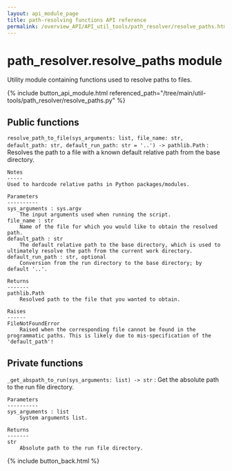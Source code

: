 ```yaml
---
layout: api_module_page
title: path-resolving functions API reference
permalink: /overview_API/API_util_tools/path_resolver/resolve_paths.html
---
```


# path_resolver.resolve_paths module

Utility module containing functions used to resolve paths to files.

{% include button_api_module.html referenced_path="/tree/main/util-tools/path_resolver/resolve_paths.py" %}

## Public functions

`resolve_path_to_file(sys_arguments: list, file_name: str, default_path: str, default_run_path: str = '..') -> pathlib.Path`
:   Resolves the path to a file with a known default relative path from the base directory.

    Notes
    -----
    Used to hardcode relative paths in Python packages/modules.
    
    Parameters
    ----------
    sys_arguments : sys.argv
        The input arguments used when running the script.
    file_name : str
        Name of the file for which you would like to obtain the resolved path.
    default_path : str
        The default relative path to the base directory, which is used to ultimately resolve the path from the current work directory.
    default_run_path : str, optional
        Conversion from the run directory to the base directory; by default '..'.
    
    Returns
    -------
    pathlib.Path
        Resolved path to the file that you wanted to obtain.
    
    Raises
    ------
    FileNotFoundError
        Raised when the corresponding file cannot be found in the programmatic paths. This is likely due to mis-specification of the 'default_path'!

## Private functions

`_get_abspath_to_run(sys_arguments: list) -> str`
:   Get the absolute path to the run file directory.

    Parameters
    ----------
    sys_arguments : list
        System arguments list.
    
    Returns
    -------
    str
        Absolute path to the run file directory.

{% include button_back.html %}
